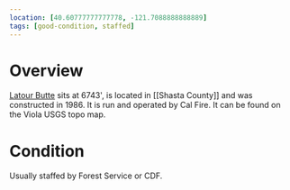 ```yaml
---
location: [40.60777777777778, -121.7088888888889]
tags: [good-condition, staffed]
---
```


# Overview

[Latour Butte](http://www.peakbagging.com/CALookoutPhotos/LatourButte.html) sits at 6743', is located in [[Shasta County]] and was constructed in 1986. It is run and operated by Cal Fire. It can be found on the Viola USGS topo map.

# Condition

Usually staffed by Forest Service or CDF.